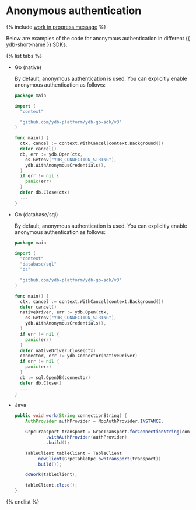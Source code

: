 # Anonymous authentication

{% include [work in progress message](_includes/addition.md) %}

Below are examples of the code for anonymous authentication in different {{ ydb-short-name }} SDKs.

{% list tabs %}

- Go (native)

   By default, anonymous authentication is used.
   You can explicitly enable anonymous authentication as follows:
   ```go
   package main

   import (
     "context"

     "github.com/ydb-platform/ydb-go-sdk/v3"
   )

   func main() {
     ctx, cancel := context.WithCancel(context.Background())
     defer cancel()
     db, err := ydb.Open(ctx,
       os.Getenv("YDB_CONNECTION_STRING"),
       ydb.WithAnonymousCredentials(),
     )
     if err != nil {
       panic(err)
     }
     defer db.Close(ctx)
     ...
   }
   ```

- Go (database/sql)

   By default, anonymous authentication is used.
   You can explicitly enable anonymous authentication as follows:
   ```go
   package main

   import (
     "context"
     "database/sql"
     "os"

     "github.com/ydb-platform/ydb-go-sdk/v3"
   )

   func main() {
     ctx, cancel := context.WithCancel(context.Background())
     defer cancel()
     nativeDriver, err := ydb.Open(ctx,
       os.Getenv("YDB_CONNECTION_STRING"),
       ydb.WithAnonymousCredentials(),
     )
     if err != nil {
       panic(err)
     }
     defer nativeDriver.Close(ctx)
     connector, err := ydb.Connector(nativeDriver)
     if err != nil {
       panic(err)
     }
     db := sql.OpenDB(connector)
     defer db.Close()
     ...
   }
   ```

- Java

   ```java
   public void work(String connectionString) {
       AuthProvider authProvider = NopAuthProvider.INSTANCE;

       GrpcTransport transport = GrpcTransport.forConnectionString(connectionString)
               .withAuthProvider(authProvider)
               .build();

       TableClient tableClient = TableClient
           .newClient(GrpcTableRpc.ownTransport(transport))
           .build());

       doWork(tableClient);

       tableClient.close();
   }
   ```

{% endlist %}
